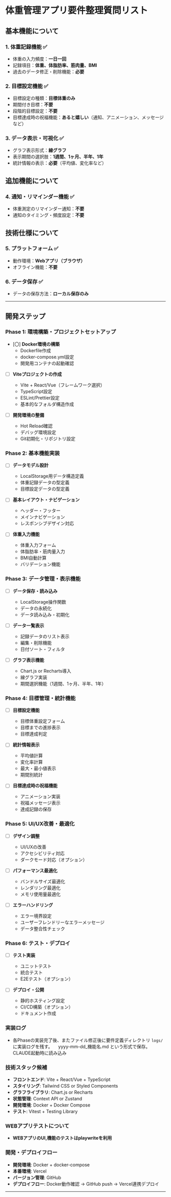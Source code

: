 # 体重管理アプリ要件整理質問リスト

## 基本機能について

### 1. 体重記録機能 ✅
- 体重の入力頻度：**一日一回**
- 記録項目：**体重、体脂肪率、筋肉量、BMI**
- 過去のデータ修正・削除機能：**必要**

### 2. 目標設定機能 ✅
- 目標設定の種類：**目標体重のみ**
- 期間付き目標：**不要**
- 段階的目標設定：**不要**
- 目標達成時の祝福機能：**あると嬉しい**（通知、アニメーション、メッセージなど）

### 3. データ表示・可視化 ✅
- グラフ表示形式：**線グラフ**
- 表示期間の選択肢：**1週間、1ヶ月、半年、1年**
- 統計情報の表示：**必要**（平均値、変化率など）

## 追加機能について

### 4. 通知・リマインダー機能 ✅
- 体重測定のリマインダー通知：**不要**
- 通知のタイミング・頻度設定：**不要**

## 技術仕様について

### 5. プラットフォーム ✅
- 動作環境：**Webアプリ（ブラウザ）**
- オフライン機能：**不要**

### 6. データ保存 ✅
- データの保存方法：**ローカル保存のみ**

---

## 開発ステップ

### Phase 1: 環境構築・プロジェクトセットアップ
- [〇] **Docker環境の構築**
  - Dockerfile作成
  - docker-compose.yml設定
  - 開発用コンテナの起動確認

- [ ] **Viteプロジェクトの作成**
  - Vite + React/Vue（フレームワーク選択）
  - TypeScript設定
  - ESLint/Prettier設定
  - 基本的なフォルダ構造作成

- [ ] **開発環境の整備**
  - Hot Reload確認
  - デバッグ環境設定
  - Git初期化・リポジトリ設定

### Phase 2: 基本機能実装
- [ ] **データモデル設計**
  - LocalStorage用データ構造定義
  - 体重記録データの型定義
  - 目標設定データの型定義

- [ ] **基本レイアウト・ナビゲーション**
  - ヘッダー・フッター
  - メインナビゲーション
  - レスポンシブデザイン対応

- [ ] **体重入力機能**
  - 体重入力フォーム
  - 体脂肪率・筋肉量入力
  - BMI自動計算
  - バリデーション機能

### Phase 3: データ管理・表示機能
- [ ] **データ保存・読み込み**
  - LocalStorage操作関数
  - データの永続化
  - データ読み込み・初期化

- [ ] **データ一覧表示**
  - 記録データのリスト表示
  - 編集・削除機能
  - 日付ソート・フィルタ

- [ ] **グラフ表示機能**
  - Chart.js or Recharts導入
  - 線グラフ実装
  - 期間選択機能（1週間、1ヶ月、半年、1年）

### Phase 4: 目標管理・統計機能
- [ ] **目標設定機能**
  - 目標体重設定フォーム
  - 目標までの進捗表示
  - 目標達成判定

- [ ] **統計情報表示**
  - 平均値計算
  - 変化率計算
  - 最大・最小値表示
  - 期間別統計

- [ ] **目標達成時の祝福機能**
  - アニメーション実装
  - 祝福メッセージ表示
  - 達成記録の保存

### Phase 5: UI/UX改善・最適化
- [ ] **デザイン調整**
  - UI/UXの改善
  - アクセシビリティ対応
  - ダークモード対応（オプション）

- [ ] **パフォーマンス最適化**
  - バンドルサイズ最適化
  - レンダリング最適化
  - メモリ使用量最適化

- [ ] **エラーハンドリング**
  - エラー境界設定
  - ユーザーフレンドリーなエラーメッセージ
  - データ整合性チェック

### Phase 6: テスト・デプロイ
- [ ] **テスト実装**
  - ユニットテスト
  - 統合テスト
  - E2Eテスト（オプション）

- [ ] **デプロイ・公開**
  - 静的ホスティング設定
  - CI/CD構築（オプション）
  - ドキュメント作成

### 実装ログ
- 各Phaseの実装完了後、またファイル修正後に要件定義ディレクトリ `logs/` に実装ログを残す。
　yyyy-mm-dd_機能名.md という形式で保存。CLAUDE起動時に読み込み

### 技術スタック候補
- **フロントエンド**: Vite + React/Vue + TypeScript
- **スタイリング**: Tailwind CSS or Styled Components
- **グラフライブラリ**: Chart.js or Recharts
- **状態管理**: Context API or Zustand
- **開発環境**: Docker + Docker Compose
- **テスト**: Vitest + Testing Library

### WEBアプリテストについて
- **WEBアプリのUI,機能のテストはplaywriteを利用**

### 開発・デプロイフロー
- **開発環境**: Docker + docker-compose
- **本番環境**: Vercel
- **バージョン管理**: GitHub
- **デプロイフロー**: Docker動作確認 → GitHub push → Vercel連携デプロイ

---